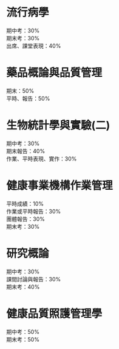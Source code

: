 流行病學
===
期中考：30%  
期末考：30%      
出席、課堂表現：40%
  
藥品概論與品質管理
===
期末：50%   
平時、報告：50%
  
生物統計學與實驗(二)
===
期中考：30%  
期末報告：40%  
作業、平時表現、實作：30%  

健康事業機構作業管理
===
平時成績：10%  
作業或平時報告：30%  
團體報告：30%  
期末考：30%  

研究概論
===
期中考：30%  
課間討論與報告：30%  
期末考：40%  

健康品質照護管理學
===
期中考：50%  
期末考：50%  
